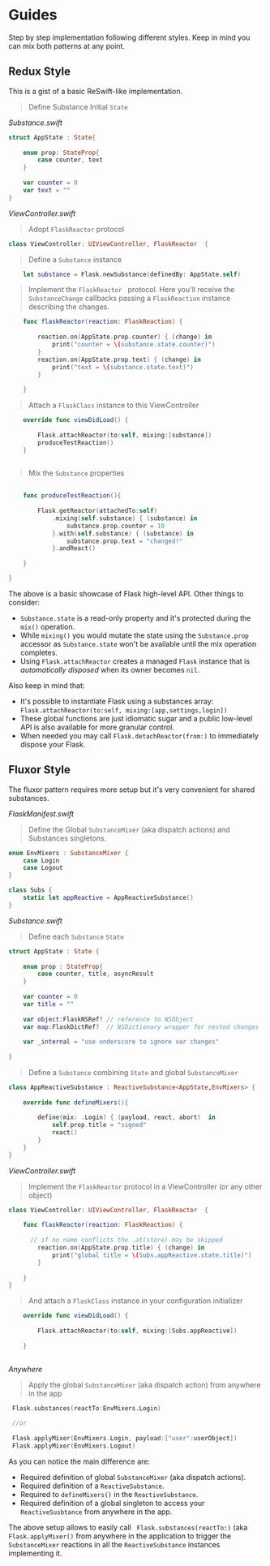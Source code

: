 # Guides

Step by step implementation following different styles. Keep in mind you can mix both patterns at any point.


## Redux Style

This is a gist of a basic ReSwift-like implementation. 

>Define Substance Initial `State`


*Substance.swift*

```swift
struct AppState : State{
    
    enum prop: StateProp{
        case counter, text
    }
    
    var counter = 0
    var text = ""
}
```

*ViewController.swift*

> Adopt `FlaskReactor` protocol

```swift
class ViewController: UIViewController, FlaskReactor  {
```

> Define a `Substance` instance

  
```swift  
    let substance = Flask.newSubstance(definedBy: AppState.self)
```

> Implement the `FlaskReactor ` protocol. Here you'll receive the `SubstanceChange` callbacks passing a `FlaskReaction` instance describing the changes.

```swift    
    func flaskReactor(reaction: FlaskReaction) {
        
        reaction.on(AppState.prop.counter) { (change) in
            print("counter = \(substance.state.counter)")
        }
        reaction.on(AppState.prop.text) { (change) in
            print("text = \(substance.state.text)")
        }
        
    }

```

> Attach a `FlaskClass` instance to this ViewController

```swift    
    override func viewDidLoad() {
        
        Flask.attachReactor(to:self, mixing:[substance])
        produceTestReaction()
    }
    
```

> Mix the `Substance` properties


```swift      
    
    func produceTestReaction(){
        
        Flask.getReactor(attachedTo:self)
            .mixing(self.substance) { (substance) in
                substance.prop.counter = 10
            }.with(self.substance) { (substance) in
                substance.prop.text = "changed!"
            }.andReact()
        
    }

}
```
The above is a basic showcase of Flask high-level API. Other things to consider:

* `Substance.state` is a read-only property and it's protected during the `mix()` operation.
* While `mixing()` you would mutate the state using the `Substance.prop` accessor as `Substance.state` won't be available until the mix operation completes.
* Using `Flask.attachReactor` creates a managed `Flask` instance that is *automatically disposed* when its owner becomes `nil`.  

Also keep in mind that:
 
* It's possible to instantiate Flask using a substances array: `Flask.attachReactor(to:self, mixing:[app,settings,login])`
* These global functions are just idiomatic sugar and a  public low-level API is also available for more granular control.
* When needed you may call `Flask.detachReactor(from:)` to immediately dispose your Flask.

## Fluxor Style

The fluxor pattern requires more setup but it's very convenient for shared substances.

*FlaskManifest.swift*
> Define the Global `SubstanceMixer` (aka dispatch actions) and Substances singletons.


```swift
enum EnvMixers : SubstanceMixer {
    case Login
    case Logout
}

class Subs {
    static let appReactive = AppReactiveSubstance()
}

```

*Substance.swift*
> Define each `Substance` `State`

```swift
struct AppState : State {
    
    enum prop : StateProp{
        case counter, title, asyncResult
    }
    
    var counter = 0
    var title = ""
    
    var object:FlaskNSRef? // reference to NSObject
    var map:FlaskDictRef?  // NSDictionary wrapper for nested changes
    
    var _internal = "use underscore to ignore var changes"
    
}
```

> Define a `Substance` combining `State` and global `SubstanceMixer`

```swift
class AppReactiveSubstance : ReactiveSubstance<AppState,EnvMixers> {
    
    override func defineMixers(){
        
        define(mix: .Login) { (payload, react, abort)  in
            self.prop.title = "signed"
            react()
        }
    }  
}

```
*ViewController.swift*
> Implement the `FlaskReactor` protocol in a ViewController (or any other object)

```swift
class ViewController: UIViewController, FlaskReactor  {
       
    func flaskReactor(reaction: FlaskReaction) {
             
      // if no name conflicts the .at(store) may be skipped
        reaction.on(AppState.prop.title) { (change) in
            print("global title = \(Subs.appReactive.state.title)")
        }
        
    }
}
```

> And attach a `FlaskClass` instance in your configuration initializer 

```swift    
    override func viewDidLoad() {
        
        Flask.attachReactor(to:self, mixing:[Subs.appReactive])
      
    }
    
```

*Anywhere*
> Apply the global `SubstanceMixer` (aka dispatch action) from anywhere in the app

```swift
 Flask.substances(reactTo:EnvMixers.Login)
 
 //or
 
 Flask.applyMixer(EnvMixers.Login, payload:["user":userObject])
 Flask.applyMixer(EnvMixers.Logout)
```
As you can notice the main difference are:

* Required definition of global `SubstanceMixer` (aka dispatch actions).
* Required definition of a `ReactiveSubstance`.
* Required to `defineMixers()` in the `ReactiveSubstance`.
* Required definition of a global singleton to access your `ReactiveSusbtance` from anywhere in the app.

The above setup allows to easily call ` Flask.substances(reactTo:)` (aka ` Flask.applyMixer()`  from anywhere in the application to trigger the `SubstanceMixer` reactions in all the `ReactiveSubstance` instances implementing it.

